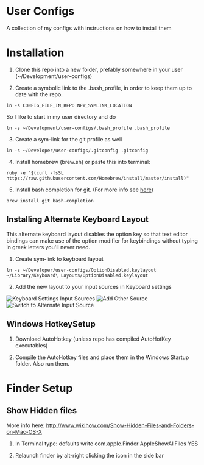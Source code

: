 # User Configs
A collection of my configs with instructions on how to install them

# Installation
1) Clone this repo into a new folder, prefably somewhere in your user (~/Development/user-configs)

2) Create a symbolic link to the .bash_profile, in order to keep them up to date with the repo.

`ln -s CONFIG_FILE_IN_REPO NEW_SYMLINK_LOCATION`

So I like to start in my user directory and do 

`ln -s ~/Development/user-configs/.bash_profile .bash_profile`

3) Create a sym-link for the git profile as well

`ln -s ~/Developer/user-configs/.gitconfig .gitconfig`

4) Install homebrew (brew.sh) or paste this into terminal:

`ruby -e "$(curl -fsSL https://raw.githubusercontent.com/Homebrew/install/master/install)"`

5) Install bash completion for git. 
(For more info see [here](https://github.com/bobthecow/git-flow-completion/wiki/Install-Bash-git-completion))

`brew install git bash-completion`

## Installing Alternate Keyboard Layout
This alternate keyboard layout disables the option key so that text editor bindings can make use of the option modifier for keybindings without typing in greek letters you'll never need.

1) Create sym-link to keyboard layout

`ln -s ~/Developer/user-configs/OptionDisabled.keylayout ~/Library/Keyboard\ Layouts/OptionDisabled.keylayout`

2) Add the new layout to your input sources in Keyboard settings

![Keyboard Settings Input Sources](http://i.imgur.com/QIF4kUv.png)
![Add Other Source](http://i.imgur.com/oL5ZAA1.png)
![Switch to Alternate Input Source](http://i.imgur.com/VNkWHwz.png)

## Windows HotkeySetup

1) Download AutoHotkey (unless repo has compiled AutoHotKey executables)

2) Compile the AutoHotkey files and place them in the Windows Startup folder. Also run them.

# Finder Setup
## Show Hidden files
More info here: http://www.wikihow.com/Show-Hidden-Files-and-Folders-on-Mac-OS-X

1) In Terminal type: defaults write com.apple.Finder AppleShowAllFiles YES

2) Relaunch finder by alt-right clicking the icon in the side bar
